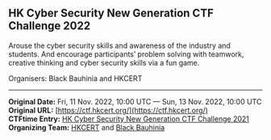 ## HK Cyber Security New Generation CTF Challenge 2022

Arouse the cyber security skills and awareness of the industry and students. And encourage participants’ problem solving with teamwork, creative thinking and cyber security skills via a fun game.

Organisers: Black Bauhinia and HKCERT<br>

---
**Original Date:** Fri, 11 Nov. 2022, 10:00 UTC — Sun, 13 Nov. 2022, 10:00 UTC<br>
**Original URL:** [https://ctf.hkcert.org/](https://ctf.hkcert.org/)<br>
**CTFtime Entry:** [HK Cyber Security New Generation CTF Challenge 2021](https://ctftime.org/event/1432)<br>
**Organizing Team:** [HKCERT](https://ctftime.org/team/134746) and [Black Bauhinia](https://ctftime.org/team/83678)<br>
<!-- Official URL: https://ctf.hkcert.org/-->